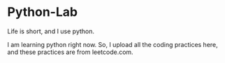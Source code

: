 # Python-Lab
Life is short, and I use python.

I am learning python right now. So, I upload all the coding practices here, and these practices are from leetcode.com.
